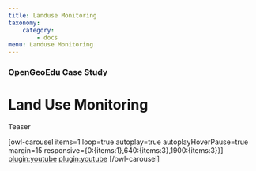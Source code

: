 ```yaml
---
title: Landuse Monitoring
taxonomy:
    category:
        - docs
menu: Landuse Monitoring
---
```


### OpenGeoEdu Case Study

# Land Use Monitoring

Teaser

[owl-carousel items=1 loop=true autoplay=true autoplayHoverPause=true margin=15 responsive={0:{items:1},640:{items:3},1900:{items:3}}]
[plugin:youtube](https://youtu.be/fwrLTp219pA)
[plugin:youtube](https://youtu.be/cdQBExfR5qo)
[/owl-carousel]

<script type="application/ld+json">
{
  "@context": "http://schema.org",
  "@type": "Course",
  "name": "Flächenmonitoring - OpenGeoEdu Fallbeispiel",
  "description": "Die Vorlesung vermittelt die wissenschaftlichen Hintergründe des Themas Flächenmonitoring. Dies soll Sie für die Übungseinheiten der Schaffung von Daten- und Analysegrundlagen für eine nachhaltige Stadt- und Raumentwicklung vorbereiten.",
  "provider": {
    "@type": "Organization",
    "name": "OpenGeoEdu",
    "sameAs": "https://www.opengeoedu.de"
  }
}
</script>
